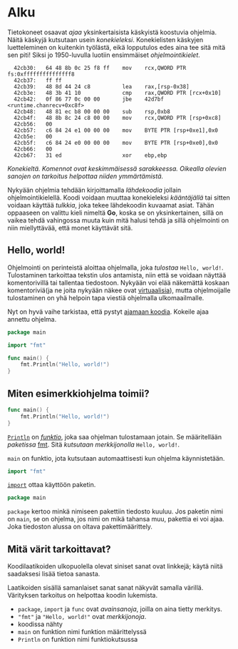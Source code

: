 # Alku
Tietokoneet osaavat _ajaa_ yksinkertaisista käskyistä koostuvia ohjelmia. Näitä käskyjä kutsutaan usein _konekieleksi_. Konekielisten käskyjen luetteleminen on kuitenkin työlästä, eikä lopputulos edes aina tee sitä mitä sen piti! Siksi jo 1950-luvulla luotiin ensimmäiset _ohjelmointikielet_.

```
  42cb30:	64 48 8b 0c 25 f8 ff 	mov    rcx,QWORD PTR fs:0xfffffffffffffff8
  42cb37:	ff ff 
  42cb39:	48 8d 44 24 c8       	lea    rax,[rsp-0x38]
  42cb3e:	48 3b 41 10          	cmp    rax,QWORD PTR [rcx+0x10]
  42cb42:	0f 86 77 0c 00 00    	jbe    42d7bf <runtime.chanrecv+0xc8f>
  42cb48:	48 81 ec b8 00 00 00 	sub    rsp,0xb8
  42cb4f:	48 8b 8c 24 c8 00 00 	mov    rcx,QWORD PTR [rsp+0xc8]
  42cb56:	00 
  42cb57:	c6 84 24 e1 00 00 00 	mov    BYTE PTR [rsp+0xe1],0x0
  42cb5e:	00 
  42cb5f:	c6 84 24 e0 00 00 00 	mov    BYTE PTR [rsp+0xe0],0x0
  42cb66:	00 
  42cb67:	31 ed                	xor    ebp,ebp
```
_Konekieltä. Komennot ovat keskimmäisessä sarakkeessa. Oikealla olevien sanojen on tarkoitus helpottaa niiden ymmärtämistä._

Nykyään ohjelmia tehdään kirjoittamalla _lähdekoodia_ jollain ohjelmointikielellä. Koodi voidaan muuttaa konekieleksi _kääntäjällä_ tai sitten voidaan käyttää _tulkkia_, joka tekee lähdekoodin kuvaamat asiat. Tähän oppaaseen on valittu kieli nimeltä __Go__, koska se on yksinkertainen, sillä on vaikea tehdä vahingossa muuta kuin mitä halusi tehdä ja sillä ohjelmointi on niin miellyttävää, että monet käyttävät sitä.

## Hello, world!
Ohjelmointi on perinteistä aloittaa ohjelmalla, joka _tulostaa_ `Hello, world!`. Tulostaminen tarkoittaa tekstin ulos antamista, niin että se voidaan näyttää komentorivillä tai tallentaa tiedostoon. Nykyään voi elää näkemättä koskaan komentoriviä(ja ne joita nykyään näkee ovat [virtuaalisia](https://en.wikipedia.org/wiki/Virtual_console)), mutta ohjelmoijalle tulostaminen on yhä helpoin tapa viestiä ohjelmalla ulkomaailmalle.

Nyt on hyvä vaihe tarkistaa, että pystyt [ajamaan koodia](setup.md). Kokeile ajaa annettu ohjelma.

```Go
package main

import "fmt"

func main() {
	fmt.Println("Hello, world!")
}

```

## Miten esimerkkiohjelma toimii?
```Go
func main() {
	fmt.Println("Hello, world!")
}
```
[`Println`](https://golang.org/pkg/fmt/#Println) on [_funktio_](funktio.md), joka saa ohjelman tulostamaan jotain. Se määritellään _paketissa_ [fmt](https://golang.org/pkg/fmt/). Sitä _kutsutaan_ _merkkijonolla_ `Hello, world!`.

`main` on funktio, jota kutsutaan automaattisesti kun ohjelma käynnistetään.

```Go
import "fmt"
```
[`import`](import.md) ottaa käyttöön paketin.

```Go
package main
```
`package` kertoo minkä nimiseen pakettiin tiedosto kuuluu. Jos paketin nimi on `main`, se on ohjelma, jos nimi on mikä tahansa muu, pakettia ei voi ajaa. Joka tiedoston alussa on oltava pakettimäärittely.

## Mitä värit tarkoittavat?
Koodilaatikoiden ulkopuolella olevat siniset sanat ovat linkkejä; käytä niitä saadaksesi lisää tietoa sanasta.

Laatikoiden sisällä samanlaiset sanat sanat näkyvät samalla värillä. Värityksen tarkoitus on helpottaa koodin lukemista.

- `package`, `import` ja `func` ovat _avainsanoja_, joilla on aina tietty merkitys.
- `"fmt"` ja `"Hello, world!"` ovat _merkkijonoja_.
- koodissa nähty
 - `main` on funktion nimi funktion määrittelyssä
 - `Println` on funktion nimi funktiokutsussa
